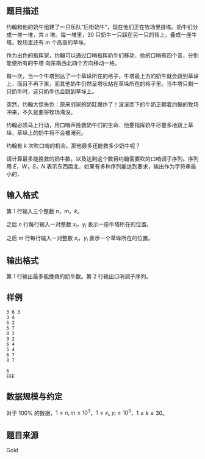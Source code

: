 ## 题目描述

约翰和他的奶牛组建了一只乐队“后街奶牛”，现在他们正在牧场里排练。奶牛们分成一堆一堆，共  $n$ 堆。每一堆里，$30$ 只奶牛一只踩在另一只的背上，叠成一座牛塔。牧场里还有 $m$ 个高高的草垛。 

作为出色的指挥家，约翰可以通过口哨指挥奶牛们移动．他的口哨有四个音，分别能使所有的牛塔 向东南西北四个方向移动一格。

每一次，当一个牛塔到达了一个草垛所在的格子，牛塔最上方的奶牛就会跳到草垛上，而且不再下来，而其他奶牛仍然呈塔状站在草垛所在的格子里。当牛塔只剩一只奶牛时，这只奶牛也会跳到草垛上。 

突然，约翰大惊失色：原来邻家的奶缸爆炸了！滚滚而下的牛奶正朝着约翰的牧场冲来，不久就要将牧场淹没。

约翰必须马上行动，用口哨声挽救奶牛们的生命．他要指挥奶牛尽量多地跳上草垛，草垛上的奶牛将不会被淹死。 

约翰有 $k$ 次吹口哨的机会。那他最多还能救多少奶牛呢？

请计算最多能挽救的奶牛数，以及达到这个数目约翰需要吹的口哨调子序列。序列用 $E$，$W$，$S$，$N$ 表示东西南北．如果有多种序列能达到要求，输出作为字符串最小的．

## 输入格式

第 $1$ 行输入三个整数 $n，m，k$。

之后 $n$ 行每行输入一对整数 $x_i，y_i$ 表示一座牛塔所在的位置。

之后 $m$ 行每行输入一对整数 $x_i，y_i$ 表示一个草垛所在的位置。

## 输出格式

第 $1$ 行输出最多能挽救的奶牛数。第 $2$ 行输出口哨调子序列。

## 样例

```input1
3 6 3
3 4
6 2
5 7
8 2
9 2
6 4
5 4
6 7
8 7 
```


```output1
6
EEE
```



## 数据规模与约定

对于 $100\%$ 的数据，$1\leq n,m \leq 10^3$，$1\leq x_i,y_i \leq 10^3$，$1\leq k\leq30$。

## 题目来源

Gold

